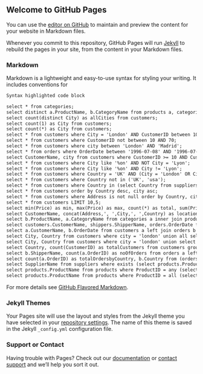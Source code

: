 ## Welcome to GitHub Pages

You can use the [editor on GitHub](https://github.com/mrashis/MySQL/edit/master/README.md) to maintain and preview the content for your website in Markdown files.

Whenever you commit to this repository, GitHub Pages will run [Jekyll](https://jekyllrb.com/) to rebuild the pages in your site, from the content in your Markdown files.

### Markdown

Markdown is a lightweight and easy-to-use syntax for styling your writing. It includes conventions for

```markdown
Syntax highlighted code block

select * from categories;
select distinct a.ProductName, b.CategoryName from products a, categories b WHERE a.CategoryID = b.CategoryID;
select count(distinct City) as allCities from customers;
select count(1) as City from customers;
select count(*) as City from customers;
select * from customers where City = 'London' AND CustomerID between 10 AND 70;
select * from customers where CustomerID not between 10 AND 70;
select * from customers where city between 'London' AND 'Madrid';
select * from orders where OrderDate between '1996-07-08' AND '1996-07-17';
select CustomerName, city from customers where CustomerID >= 10 AND CustomerID <= 70 AND CustomerID != 50 AND City like '%on';
select * from customers where City like '%on' AND NOT City = 'Lyon';
select * from customers where City like '%on' AND City != 'Lyon';
select * from customers where Country = 'UK' AND (City = 'London' OR City = 'Cowes');
select * from customers where Country not in ('UK', 'usa');
select * from customers where Country in (select Country from suppliers);
select * from customers order by Country desc, city asc;
select * from customers where Address is not null order by Country, city LIMIT 50;
select * from customers LIMIT 10,5;
select min(Price) as min, max(Price) as max, count(*) as total, sum(Price) as sum, round(avg(Price), 2) as avg from products;
select CustomerName, concat(Address,', ',City,', ',Country) as location from customers;
select b.ProductName, a.CategoryName from categories a inner join products b on b.CategoryID = a.CategoryID;
select customers.CustomerName, shippers.ShipperName, orders.OrderDate from ( (orders inner join customers on orders.CustomerID = customers.CustomerID) inner join shippers on orders.ShipperID = shippers.ShipperID );
select a.CustomerName, b.OrderDate from customers a left join orders b on a.CustomerID = b.CustomerID where b.OrderDate is not null;
select City, Country from customers where city = 'london' union all select City, Country from suppliers where Country = 'usa' order by city;
select City, Country from customers where city = 'london' union select City, Country from suppliers where Country = 'usa' order by city;
select Country, count(CustomerID) as totalCustomers from customers group by Country order by count(CustomerID) desc; 
select b.ShipperName, count(a.OrderID) as noOfOrders from orders a left join shippers b on a.ShipperID = b.ShipperID group by b.ShipperID;
select count(a.OrderID) as totalOrdersbyCountry, b.Country from (orders a INNER JOIN customers b ON a.CustomerID = b.CustomerID) where Country != 'USA' and Country != 'UK' group by Country having count(a.OrderID) > 10 order by Country;
select SupplierName from suppliers where exists (select products.ProductName from products where suppliers.SupplierID = products.SupplierID and products.Price < 20);
select products.ProductName from products where ProductID = any (select ProductID from order_details where Quantity >= 60);
select products.ProductName from products where ProductID = all (select ProductID from order_details where Quantity = 11);

```

For more details see [GitHub Flavored Markdown](https://guides.github.com/features/mastering-markdown/).

### Jekyll Themes

Your Pages site will use the layout and styles from the Jekyll theme you have selected in your [repository settings](https://github.com/mrashis/MySQL/settings). The name of this theme is saved in the Jekyll `_config.yml` configuration file.

### Support or Contact

Having trouble with Pages? Check out our [documentation](https://help.github.com/categories/github-pages-basics/) or [contact support](https://github.com/contact) and we’ll help you sort it out.
